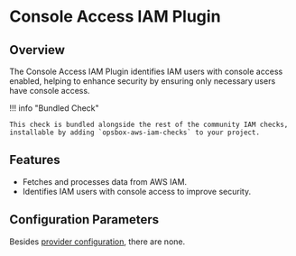 # Console Access IAM Plugin

## Overview

The Console Access IAM Plugin identifies IAM users with console access enabled, helping to enhance security by ensuring only necessary users have console access.

!!! info "Bundled Check"

    This check is bundled alongside the rest of the community IAM checks, installable by adding `opsbox-aws-iam-checks` to your project.

## Features

- Fetches and processes data from AWS IAM.
- Identifies IAM users with console access to improve security.

## Configuration Parameters
Besides [provider configuration](./ec2_provider/ec2_provider.md#fields), there are none.